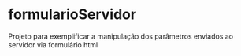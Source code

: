 # formularioServidor
Projeto para exemplificar a manipulação dos parâmetros enviados ao servidor via formulário html
